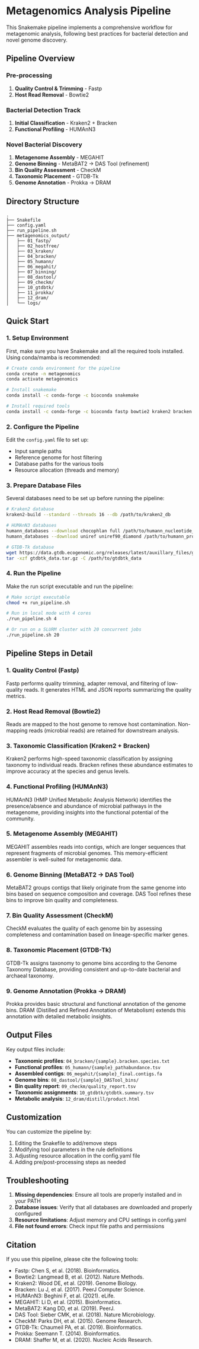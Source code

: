# Metagenomics Analysis Pipeline

This Snakemake pipeline implements a comprehensive workflow for metagenomic analysis, following best practices for bacterial detection and novel genome discovery.

## Pipeline Overview

### Pre-processing
1. **Quality Control & Trimming** - Fastp
2. **Host Read Removal** - Bowtie2

### Bacterial Detection Track
1. **Initial Classification** - Kraken2 + Bracken
2. **Functional Profiling** - HUMAnN3

### Novel Bacterial Discovery
1. **Metagenome Assembly** - MEGAHIT
2. **Genome Binning** - MetaBAT2 → DAS Tool (refinement)
3. **Bin Quality Assessment** - CheckM
4. **Taxonomic Placement** - GTDB-Tk
5. **Genome Annotation** - Prokka → DRAM

## Directory Structure

```
.
├── Snakefile
├── config.yaml
├── run_pipeline.sh
├── metagenomics_output/
│   ├── 01_fastp/
│   ├── 02_hostfree/
│   ├── 03_kraken/
│   ├── 04_bracken/
│   ├── 05_humann/
│   ├── 06_megahit/
│   ├── 07_binning/
│   ├── 08_dastool/
│   ├── 09_checkm/
│   ├── 10_gtdbtk/
│   ├── 11_prokka/
│   ├── 12_dram/
│   └── logs/
```

## Quick Start

### 1. Setup Environment

First, make sure you have Snakemake and all the required tools installed. Using conda/mamba is recommended:

```bash
# Create conda environment for the pipeline
conda create -n metagenomics
conda activate metagenomics

# Install snakemake
conda install -c conda-forge -c bioconda snakemake

# Install required tools
conda install -c conda-forge -c bioconda fastp bowtie2 kraken2 bracken humann megahit metabat2 das_tool checkm-genome gtdbtk prokka
```

### 2. Configure the Pipeline

Edit the `config.yaml` file to set up:
- Input sample paths
- Reference genome for host filtering
- Database paths for the various tools
- Resource allocation (threads and memory)

### 3. Prepare Database Files

Several databases need to be set up before running the pipeline:

```bash
# Kraken2 database
kraken2-build --standard --threads 16 --db /path/to/kraken2_db

# HUMAnN3 databases
humann_databases --download chocophlan full /path/to/humann_nucleotide_db
humann_databases --download uniref uniref90_diamond /path/to/humann_protein_db

# GTDB-Tk database
wget https://data.gtdb.ecogenomic.org/releases/latest/auxillary_files/gtdbtk_data.tar.gz
tar -xzf gtdbtk_data.tar.gz -C /path/to/gtdbtk_data
```

### 4. Run the Pipeline

Make the run script executable and run the pipeline:

```bash
# Make script executable
chmod +x run_pipeline.sh

# Run in local mode with 4 cores
./run_pipeline.sh 4

# Or run on a SLURM cluster with 20 concurrent jobs
./run_pipeline.sh 20
```

## Pipeline Steps in Detail

### 1. Quality Control (Fastp)

Fastp performs quality trimming, adapter removal, and filtering of low-quality reads. It generates HTML and JSON reports summarizing the quality metrics.

### 2. Host Read Removal (Bowtie2)

Reads are mapped to the host genome to remove host contamination. Non-mapping reads (microbial reads) are retained for downstream analysis.

### 3. Taxonomic Classification (Kraken2 + Bracken)

Kraken2 performs high-speed taxonomic classification by assigning taxonomy to individual reads. Bracken refines these abundance estimates to improve accuracy at the species and genus levels.

### 4. Functional Profiling (HUMAnN3)

HUMAnN3 (HMP Unified Metabolic Analysis Network) identifies the presence/absence and abundance of microbial pathways in the metagenome, providing insights into the functional potential of the community.

### 5. Metagenome Assembly (MEGAHIT)

MEGAHIT assembles reads into contigs, which are longer sequences that represent fragments of microbial genomes. This memory-efficient assembler is well-suited for metagenomic data.

### 6. Genome Binning (MetaBAT2 → DAS Tool)

MetaBAT2 groups contigs that likely originate from the same genome into bins based on sequence composition and coverage. DAS Tool refines these bins to improve bin quality and completeness.

### 7. Bin Quality Assessment (CheckM)

CheckM evaluates the quality of each genome bin by assessing completeness and contamination based on lineage-specific marker genes.

### 8. Taxonomic Placement (GTDB-Tk)

GTDB-Tk assigns taxonomy to genome bins according to the Genome Taxonomy Database, providing consistent and up-to-date bacterial and archaeal taxonomy.

### 9. Genome Annotation (Prokka → DRAM)

Prokka provides basic structural and functional annotation of the genome bins. DRAM (Distilled and Refined Annotation of Metabolism) extends this annotation with detailed metabolic insights.

## Output Files

Key output files include:

- **Taxonomic profiles**: `04_bracken/{sample}.bracken.species.txt`
- **Functional profiles**: `05_humann/{sample}_pathabundance.tsv`
- **Assembled contigs**: `06_megahit/{sample}_final.contigs.fa`
- **Genome bins**: `08_dastool/{sample}_DASTool_bins/`
- **Bin quality report**: `09_checkm/quality_report.tsv`
- **Taxonomic assignments**: `10_gtdbtk/gtdbtk.summary.tsv`
- **Metabolic analysis**: `12_dram/distill/product.html`

## Customization

You can customize the pipeline by:

1. Editing the Snakefile to add/remove steps
2. Modifying tool parameters in the rule definitions
3. Adjusting resource allocation in the config.yaml file
4. Adding pre/post-processing steps as needed

## Troubleshooting

1. **Missing dependencies**: Ensure all tools are properly installed and in your PATH
2. **Database issues**: Verify that all databases are downloaded and properly configured
3. **Resource limitations**: Adjust memory and CPU settings in config.yaml
4. **File not found errors**: Check input file paths and permissions

## Citation

If you use this pipeline, please cite the following tools:

- Fastp: Chen S, et al. (2018). Bioinformatics.
- Bowtie2: Langmead B, et al. (2012). Nature Methods.
- Kraken2: Wood DE, et al. (2019). Genome Biology.
- Bracken: Lu J, et al. (2017). PeerJ Computer Science.
- HUMAnN3: Beghini F, et al. (2021). eLife.
- MEGAHIT: Li D, et al. (2015). Bioinformatics.
- MetaBAT2: Kang DD, et al. (2019). PeerJ.
- DAS Tool: Sieber CMK, et al. (2018). Nature Microbiology.
- CheckM: Parks DH, et al. (2015). Genome Research.
- GTDB-Tk: Chaumeil PA, et al. (2019). Bioinformatics.
- Prokka: Seemann T. (2014). Bioinformatics.
- DRAM: Shaffer M, et al. (2020). Nucleic Acids Research.
